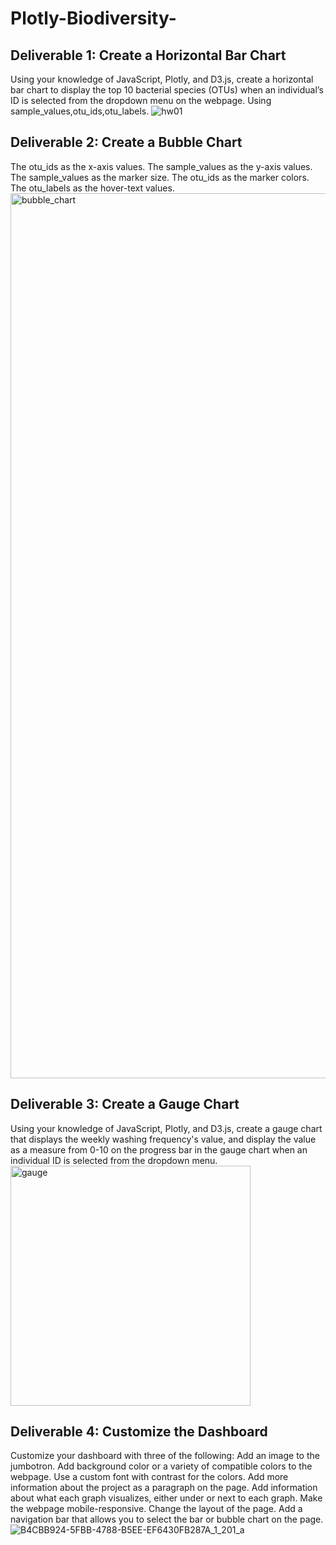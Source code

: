 # Plotly-Biodiversity-
## Deliverable 1: Create a Horizontal Bar Chart
Using your knowledge of JavaScript, Plotly, and D3.js, create a horizontal bar chart to display the top 10 bacterial species (OTUs) when an individual’s ID is selected from the dropdown menu on the webpage. 
Using sample_values,otu_ids,otu_labels.
![hw01](https://user-images.githubusercontent.com/88943257/165642903-5180df8b-8062-40a3-9a0b-db19d054b968.png)

## Deliverable 2: Create a Bubble Chart
The otu_ids as the x-axis values.
The sample_values as the y-axis values.
The sample_values as the marker size.
The otu_ids as the marker colors.
The otu_labels as the hover-text values.
<img width="1416" alt="bubble_chart" src="https://user-images.githubusercontent.com/88943257/165643236-39edbd95-1659-4947-bf99-702d9ed3023e.png">


## Deliverable 3: Create a Gauge Chart
Using your knowledge of JavaScript, Plotly, and D3.js, create a gauge chart that displays the weekly washing frequency's value, and display the value as a measure from 0-10 on the progress bar in the gauge chart when an individual ID is selected from the dropdown menu.
<img width="384" alt="gauge" src="https://user-images.githubusercontent.com/88943257/165643333-1e28c8ab-4c5d-488c-8bc8-e47607249476.png">

## Deliverable 4: Customize the Dashboard
Customize your dashboard with three of the following:
Add an image to the jumbotron.
Add background color or a variety of compatible colors to the webpage.
Use a custom font with contrast for the colors.
Add more information about the project as a paragraph on the page.
Add information about what each graph visualizes, either under or next to each graph.
Make the webpage mobile-responsive.
Change the layout of the page.
Add a navigation bar that allows you to select the bar or bubble chart on the page.
![B4CBB924-5FBB-4788-B5EE-EF6430FB287A_1_201_a](https://user-images.githubusercontent.com/88943257/165645299-8ed9a84e-32f8-4575-9169-f76b2c62aaf7.jpeg)

